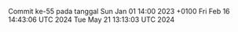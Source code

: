 Commit ke-55 pada tanggal Sun Jan 01 14:00 2023 +0100
Fri Feb 16 14:43:06 UTC 2024
Tue May 21 13:13:03 UTC 2024
